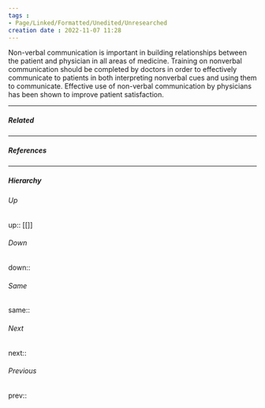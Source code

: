 ```yaml
---
tags :
- Page/Linked/Formatted/Unedited/Unresearched
creation date : 2022-11-07 11:28 
---
```


Non-verbal communication is important in building relationships between the patient and physician in all areas of medicine. Training on nonverbal communication should be completed by doctors in order to effectively communicate to patients in both interpreting nonverbal cues and using them to communicate. Effective use of non-verbal communication by physicians has been shown to improve patient satisfaction.

---
##### Related


---
##### References


---
##### Hierarchy
###### Up
up:: [[]]
###### Down
down:: 
###### Same
same:: 
###### Next
next:: 
###### Previous
prev:: 